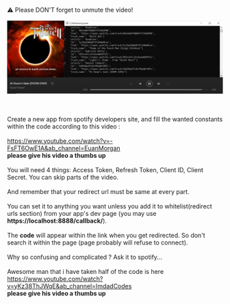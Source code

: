 :warning: Please DON'T forget to unmute the video!</br>
</br>
[![Demo](https://github.com/alperkaya0/spotify-Mute-When-Ad/blob/master/Demo.png)](https://www.youtube.com/watch?v=9S1YdqhvvEI&ab_channel=AlperKaya)

</br></br>
Create a new app from spotify developers site, and fill the wanted constants within the code according to this video :</br></br>
https://www.youtube.com/watch?v=-FsFT6OwE1A&ab_channel=EuanMorgan </br> **please give his video a thumbs up** </br></br> 
You will need 4 things: Access Token, Refresh Token, Client ID, Client Secret. You can skip parts of the video. </br></br> And remember that your redirect url must be same at every part. </br></br>You can set it to anything you want unless you add it to whitelist(redirect urls section) from your app's dev page (you may use **https://localhost:8888/callback/**). </br> </br> The **code** will appear within the link when you get redirected. So don't search it within the page (page probably will refuse to connect). </br></br> Why so confusing and complicated ? Ask it to spotify...</br> </br> 
Awesome man that i have taken half of the code is here </br> https://www.youtube.com/watch?v=yKz38ThJWqE&ab_channel=ImdadCodes </br> **please give his video a thumbs up** </br></br> 
